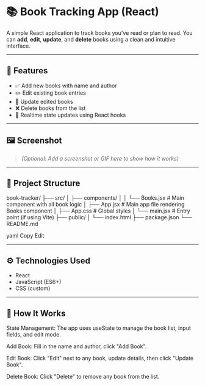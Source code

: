 # 📚 Book Tracking App (React)

A simple React application to track books you've read or plan to read. You can **add**, **edit**, **update**, and **delete** books using a clean and intuitive interface.

---

## 🚀 Features

- ✅ Add new books with name and author
- ✏️ Edit existing book entries
- 🔁 Update edited books
- ❌ Delete books from the list
- 🔄 Realtime state updates using React hooks

---

## 🖼️ Screenshot

> _(Optional: Add a screenshot or GIF here to show how it works)_

---

## 🧱 Project Structure

book-tracker/
├── src/
│ ├── components/
│ │ └── Books.jsx # Main component with all book logic
│ ├── App.jsx # Main app file rendering Books component
│ ├── App.css # Global styles
│ └── main.jsx # Entry point (if using Vite)
├── public/
│ └── index.html
├── package.json
└── README.md

yaml
Copy
Edit

---

## ⚙️ Technologies Used

- React
- JavaScript (ES6+)
- CSS (custom)

---
 ## 🧠 How It Works
State Management:
The app uses useState to manage the book list, input fields, and edit mode.

Add Book:
Fill in the name and author, click "Add Book".

Edit Book:
Click "Edit" next to any book, update details, then click "Update Book".

Delete Book:
Click "Delete" to remove any book from the list.